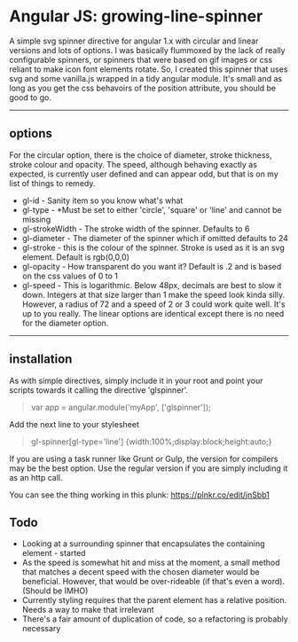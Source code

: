# Angular JS: growing-line-spinner
A simple svg spinner directive for angular 1.x with circular and linear versions and lots of options.
I was basically flummoxed by the lack of really configurable spinners, or spinners that were based on gif images or css reliant to make icon font elements rotate. So, I created this spinner that uses svg and some vanilla.js wrapped in a tidy angular module. It's small and as long as you get the css behavoirs of the position attribute, you should be good to go.
___

## options
 For the circular option, there is the choice of diameter, stroke thickness, stroke colour and opacity.
 The speed, although behaving exactly as expected, is currently user defined and can appear odd, but that is on my list of things to remedy.
 - gl-id - Sanity item so you know what's what
 - gl-type - *Must be set to either 'circle', 'square' or 'line' and cannot be missing
 - gl-strokeWidth - The stroke width of the spinner. Defaults to 6
 - gl-diameter - The diameter of the spinner which if omitted defaults to 24
 - gl-stroke - this is the colour of the spinner. Stroke is used as it is an svg element. Default is rgb(0,0,0)
 - gl-opacity - How transparent do you want it? Default is .2 and is based on the css values of 0 to 1
 - gl-speed - This is logarithmic. Below 48px, decimals are best to slow it down. Integers at that size larger than 1 make the speed look kinda silly. However, a radius of 72 and a speed of 2 or 3 could work quite well. It's up to you really.
 The linear options are identical except there is no need for the diameter option.
___

## installation
 As with simple directives, simply include it in your root and point your scripts towards it calling the directive 'glspinner'.

> var app = angular.module('myApp', ['glspinner']);

Add the next line to your stylesheet
> gl-spinner[gl-type='line'] {width:100%;display:block;height:auto;}

If you are using a task runner like Grunt or Gulp, the version for compilers may be the best option. Use the regular version if you are simply including it as an http call.

You can see the thing working in this plunk: https://plnkr.co/edit/jnSbb1

## Todo
- Looking at a surrounding spinner that encapsulates the containing element - started
- As the speed is somewhat hit and miss at the moment, a small method that matches a decent speed with the chosen diameter would be beneficial. However, that would be over-rideable (if that's even a word). (Should be IMHO)
- Currently styling requires that the parent element has a relative position. Needs a way to make that irrelevant
- There's a fair amount of duplication of code, so a refactoring is probably necessary
